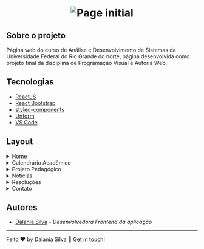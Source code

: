 <h1 align="center">
    <img alt="Page initial" src="https://res.cloudinary.com/dwufco8zm/image/upload/v1625623695/home_hftgyb.png" />
    <br>
    
</h1>

## Sobre o projeto

Página web do curso de Análise e Desenvolvimento de Sistemas da Universidade Federal do Rio Grande do norte, página desenvolvida como projeto final da disciplina
de Programação Visual e Autoria Web.


## Tecnologias


* [ReactJS](https://reactjs.org/)
* [React Bootstrap](https://react-bootstrap.github.io/) 
* [styled-components](https://maven.apache.org/) 
* [Unform](https://maven.apache.org/) 
* [VS Code](https://code.visualstudio.com/) 

## Layout
<details>
  <summary>Home</summary>
  <p align="center" style="display: flex; justify-content: center; align-items: flex-start; margin:4px">
      <img style="margin:5px" alt="Login" src="https://res.cloudinary.com/dwufco8zm/image/upload/v1625623695/home_hftgyb.png" width="800px">
    </p>
    <p align="center" style="display: flex; justify-content: center;  align-items: flex-start; margin:4px">
      <img style="margin:5px" alt="Login" src="https://res.cloudinary.com/dwufco8zm/image/upload/v1625623816/home2_qjg6aw.png" width="750px">
    </p>
</details>

<details>
  <summary>Calendrário Acadêmico </summary>
  <p align="center" style="display: flex; justify-content: center; align-items: flex-start; margin:4px">
      <img style="margin:5px" alt="Login" src="https://res.cloudinary.com/dwufco8zm/image/upload/v1625624057/calendrario_bv7rs5.png" width="750px">
    </p>
</details>

<details>
  <summary>Projeto Pedagógico </summary>
  <p align="center" style="display: flex; justify-content: center; align-items: flex-start; margin:4px">
      <img style="margin:5px" alt="Login" src="https://res.cloudinary.com/dwufco8zm/image/upload/v1625624223/projetop_kdro73.png" width="750px">
    </p>
</details>

<details>
  <summary>Notícias </summary>
  <p align="center" style="display: flex; justify-content: center; align-items: flex-start; margin:4px">
      <img style="margin:5px" alt="Login" src="https://res.cloudinary.com/dwufco8zm/image/upload/v1625624459/noticias_egf5iy.png" width="750px">
    </p>
</details>

<details>
  <summary>Resoluções </summary>
  <p align="center" style="display: flex; justify-content: center; align-items: flex-start; margin:4px">
      <img style="margin:5px" alt="Login" src="https://res.cloudinary.com/dwufco8zm/image/upload/v1625624644/resolucao_npmols.png" width="750px">
    </p>
</details>

<details>
  <summary>Contato </summary>
  <p align="center" style="display: flex; justify-content: center; align-items: flex-start; margin:4px">
      <img style="margin:5px" alt="Login" src="https://res.cloudinary.com/dwufco8zm/image/upload/v1625624767/contato_bxi8nb.png" width="750px">
    </p>
    <p align="center" style="display: flex; justify-content: center; align-items: flex-start; margin:4px">
      <img style="margin:5px" alt="Login" src="https://res.cloudinary.com/dwufco8zm/image/upload/v1625624886/contato2_uzdxvx.png" width="750px">
    </p>
    
</details>


##  Autores
* [Dalania Silva](https://github.com/linkParaPerfil) - *Desenvolvedora Frontend da aplicação*  


---

Feito ♥ by Dalania Silva :wave: [Get in touch!](https://www.linkedin.com/in/dalania-silva-851107175/)
